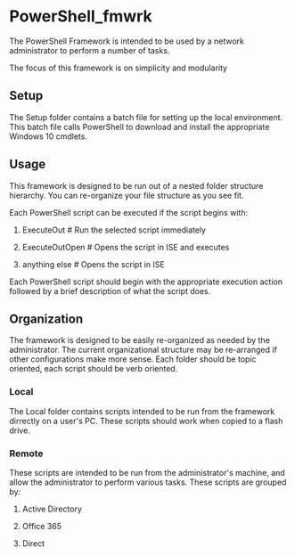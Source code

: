 # PowerShell_fmwrk

The PowerShell Framework is intended to be used by a network
administrator to perform a number of tasks.

The focus of this framework is on simplicity and modularity

## Setup
The Setup folder contains a batch file for setting up the local environment.
This batch file calls PowerShell to download and install the appropriate
Windows 10 cmdlets.

## Usage
This framework is designed to be run out of a nested folder structure hierarchy.
You can re-organize your file structure as you see fit.

Each PowerShell script can be executed if the script begins with:
1) ExecuteOut      # Run the selected script immediately

2) ExecuteOutOpen  # Opens the script in ISE and executes

3) anything else   # Opens the script in ISE

Each PowerShell script should begin with the appropriate execution action followed
by a brief description of what the script does.

## Organization
The framework is designed to be easily re-organized as needed by the administrator.
The current organizational structure may be re-arranged if other configurations
make more sense. Each folder should be topic oriented, each script should be verb
oriented.

### Local
The Local folder contains scripts intended to be run from the framework dirrectly
on a user's PC. These scripts should work when copied to a flash drive.

### Remote
These scripts are intended to be run from the administrator's machine, and allow
the administrator to perform various tasks.
These scripts are grouped by:
1) Active Directory

2) Office 365

3) Direct
